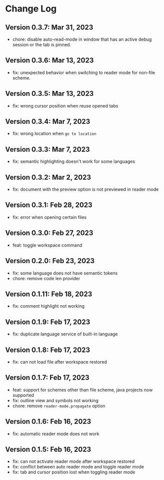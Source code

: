 # Change Log

## Version 0.3.7: Mar 31, 2023

- chore: disable auto-read-mode in window that has an active debug session or the tab is pinned.

## Version 0.3.6: Mar 13, 2023

- fix: unexpected behavior when switching to reader mode for non-file scheme.

## Version 0.3.5: Mar 13, 2023

- fix: wrong cursor position when reuse opened tabs

## Version 0.3.4: Mar 7, 2023

- fix: wrong location when `go to location`

## Version 0.3.3: Mar 7, 2023

- fix: semantic highlighting doesn't work for some languages

## Version 0.3.2: Mar 2, 2023

- fix: document with the preview option is not previewed in reader mode

## Version 0.3.1: Feb 28, 2023

- fix: error when opening certain files

## Version 0.3.0: Feb 27, 2023

- feat: toggle workspace command

## Version 0.2.0: Feb 23, 2023

- fix: some language does not have semantic tokens
- chore: remove code len provider

## Version 0.1.11: Feb 18, 2023

- fix: comment highlight not working

## Version 0.1.9: Feb 17, 2023

- fix: duplicate language service of built-in language

## Version 0.1.8: Feb 17, 2023

- fix: can not load file after workspace restored

## Version 0.1.7: Feb 17, 2023

- feat: support for schemes other than file scheme, java projects now supported
- fix: outline view and symbols not working
- chore: remove `reader-mode.propagate` option

## Version 0.1.6: Feb 16, 2023

- fix: automatic reader mode does not work

## Version 0.1.5: Feb 16, 2023

- fix: can not activate reader mode after workspace restored
- fix: conflict between auto reader mode and toggle reader mode
- fix: tab and cursor position lost when toggling reader mode

